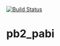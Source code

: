 [![Build Status](https://travis-ci.org/pabi2/pb2_pabi.svg)](https://travis-ci.org/pabi2/pb2_pabi)

# pb2_pabi
